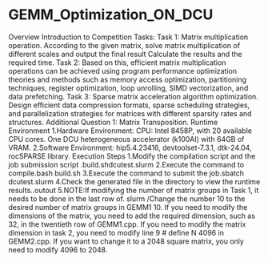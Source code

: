 # GEMM_Optimization_ON_DCU
Overview
  Introduction to Competition Tasks:
  Task 1: Matrix multiplication operation. According to the given matrix, solve matrix multiplication of different scales and output the final result Calculate the       results and the required time.
  Task 2: Based on this, efficient matrix multiplication operations can be achieved using program performance optimization theories and methods such as memory access     optimization, partitioning techniques, register optimization, loop unrolling, SIMD vectorization, and data prefetching.
  Task 3: Sparse matrix acceleration algorithm optimization. Design efficient data compression formats, sparse scheduling strategies, and parallelization strategies      for matrices with different sparsity rates and structures.
Additional Question 1: Matrix Transposition.
  Runtime Environment
  1.Hardware Environment: CPU: Intel 8458P, with 20 available CPU cores. One DCU heterogeneous accelerator (k100AI) with 64GB of VRAM.
  2.Software Environment: hip5.4.23416, devtoolset-7.3.1, dtk-24.04, rocSPARSE library.
Execution Steps
  1.Modify the compilation script and the job submission script .build.shdcutest.slurm
  2.Execute the command to compile.bash build.sh
  3.Execute the command to submit the job.sbatch dcutest.slurm
  4.Check the generated file in the directory to view the runtime results..outout
  5.NOTE:If modifying the number of matrix groups in Task 1, it needs to be done in the last row of. slurm /Change the number 10 to the desired number of matrix        groups in GEMM1 10. If you need to modify the dimensions of the matrix, you need to add the required dimension, such as 32, in the twentieth row of GEMM1.cpp. If     you need to modify the matrix dimension in task 2, you need to modify line 9 # define N 4096 in GEMM2.cpp. If you want to change it to a 2048 square matrix, you      only need to modify 4096 to 2048.
